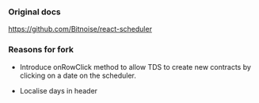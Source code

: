 ### Original docs

https://github.com/Bitnoise/react-scheduler

### Reasons for fork

- Introduce onRowClick method to allow TDS to create new contracts by clicking on a date on the scheduler.

- Localise days in header
